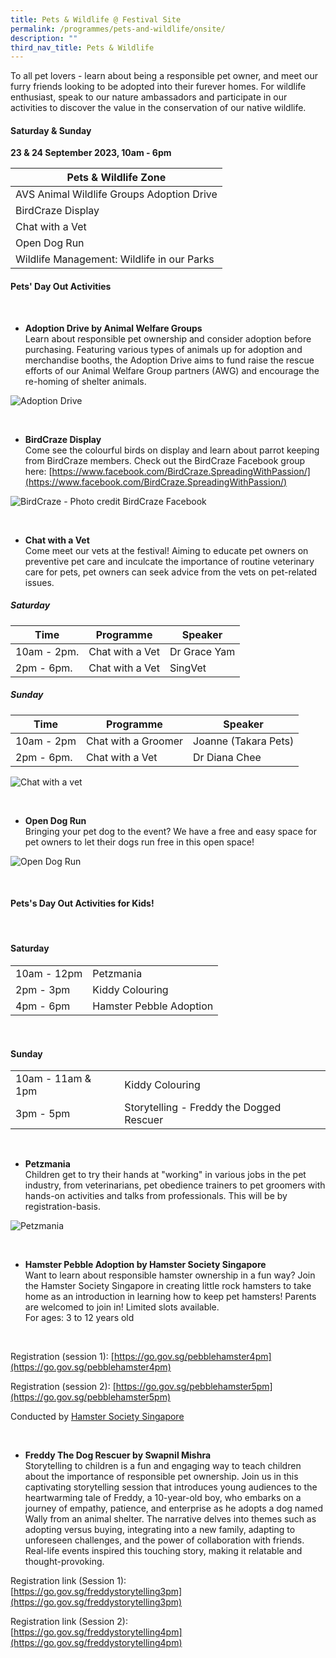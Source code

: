 ```yaml
---
title: Pets & Wildlife @ Festival Site
permalink: /programmes/pets-and-wildlife/onsite/
description: ""
third_nav_title: Pets & Wildlife
---
```

To all pet lovers - learn about being a responsible pet owner, and meet our furry friends looking to be adopted into their furever homes. For wildlife enthusiast, speak to our nature ambassadors and participate in our activities to discover the value in the conservation of our native wildlife.



#### Saturday &amp; Sunday <br>
**23 &amp; 24 September 2023, 10am - 6pm**


| Pets &amp; Wildlife Zone |
| -------- |
| AVS Animal Wildlife Groups Adoption Drive |
| BirdCraze Display |
| Chat with a Vet |
| Open Dog Run |
| Wildlife Management: Wildlife in our Parks |





#### Pets'  Day Out Activities

<br>

* **Adoption Drive by Animal Welfare Groups** <br> Learn about responsible pet ownership and consider adoption before purchasing. Featuring various types of animals up for adoption and merchandise booths, the Adoption Drive aims to fund raise the rescue efforts of our Animal Welfare Group partners (AWG) and encourage the re-homing of shelter animals.

![Adoption Drive](/images/adoption%20drive.jpg)

<br>

* **BirdCraze Display** <br>
Come see the colourful birds on display and learn about parrot keeping from BirdCraze members. Check out the BirdCraze Facebook group here: [https://www.facebook.com/BirdCraze.SpreadingWithPassion/](https://www.facebook.com/BirdCraze.SpreadingWithPassion/)

![BirdCraze - Photo credit BirdCraze Facebook](/images/birdcraze%20fb%20photo.jpeg)

<br>

* **Chat with a Vet** <br> Come meet our vets at the festival! Aiming to educate pet owners on preventive pet&nbsp;care and inculcate the importance of routine&nbsp;veterinary care for pets,&nbsp;pet owners can seek advice from the vets on pet-related issues.

##### Saturday

| Time | Programme | Speaker |
| -------- | -------- | -------- |
| 10am - 2pm. | Chat with a Vet | Dr Grace Yam
| 2pm - 6pm. | Chat with a Vet | SingVet

##### Sunday

| Time | Programme | Speaker |
| -------- | -------- | -------- |
| 10am - 2pm | Chat with a Groomer | Joanne (Takara Pets) |
| 2pm - 6pm. | Chat with a Vet | Dr Diana Chee

![Chat with a vet](/images/chat%20with%20a%20vet%202.jpg)

<br>

* **Open Dog Run** <br> Bringing your pet dog to the event? We have a free and easy space for pet owners to let their dogs run free in this open space!

![Open Dog Run](/images/dog%20run.jpg)

<br>


#### Pets's Day Out Activities for Kids!

<br>


#### Saturday

|   |  |
| -------- | -------- | 
| 10am - 12pm     | Petzmania   | 
| 2pm - 3pm | Kiddy Colouring |
4pm - 6pm | Hamster Pebble Adoption |

<br>

#### Sunday

|   |  |
| -------- | -------- | 
| 10am - 11am &amp; 1pm | Kiddy Colouring |
| 3pm - 5pm | Storytelling - Freddy the Dogged Rescuer |

<br>

* **Petzmania** <br> Children get to try their hands at "working" in various jobs in the pet industry, from veterinarians, pet obedience trainers to pet groomers with hands-on activities and talks from professionals. This will be by registration-basis.


![Petzmania](/images/petzmania.JPG)


<br>

* **Hamster Pebble Adoption by Hamster Society Singapore** <br> Want to learn about responsible hamster ownership in a fun way? Join the Hamster Society Singapore in creating little rock hamsters to take home as an introduction in learning how to keep pet hamsters! Parents are welcomed to join in! Limited slots available.
<br> For ages: 3 to 12 years old
<br>

Registration (session 1): [https://go.gov.sg/pebblehamster4pm](https://go.gov.sg/pebblehamster4pm)

Registration (session 2): [https://go.gov.sg/pebblehamster5pm](https://go.gov.sg/pebblehamster5pm)

Conducted by [Hamster Society Singapore](http://www.hamstersociety.sg/)


<br>


* **Freddy The Dog Rescuer by Swapnil Mishra**<br>Storytelling to children is a fun and engaging way to teach children about the importance of responsible pet ownership. Join us in this captivating storytelling session that introduces young audiences to the heartwarming tale of Freddy, a 10-year-old boy, who embarks on a journey of empathy, patience, and enterprise as he adopts a dog named Wally from an animal shelter. The narrative delves into themes such as adopting versus buying, integrating into a new family, adapting to unforeseen challenges, and the power of collaboration with friends. Real-life events inspired this touching story, making it relatable and thought-provoking.

Registration link (Session 1): <br> [https://go.gov.sg/freddystorytelling3pm](https://go.gov.sg/freddystorytelling3pm)

Registration link (Session 2): <br>
[https://go.gov.sg/freddystorytelling4pm](https://go.gov.sg/freddystorytelling4pm)
